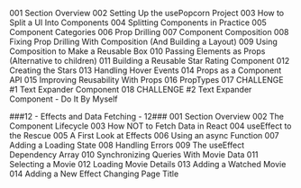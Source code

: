 001 Section Overview
002 Setting Up the usePopcorn Project
003 How to Split a UI Into Components
004 Splitting Components in Practice
005 Component Categories
006 Prop Drilling
007 Component Composition
008 Fixing Prop Drilling With Composition (And Building a Layout)
009 Using Composition to Make a Reusable Box
010 Passing Elements as Props (Alternative to children)
011 Building a Reusable Star Rating Component
012 Creating the Stars
013 Handling Hover Events
014 Props as a Component API
015 Improving Reusability With Props
016 PropTypes
017 CHALLENGE #1 Text Expander Component
018 CHALLENGE #2 Text Expander Component - Do It By Myself

###12 - Effects and Data Fetching - 12###
001 Section Overview
002 The Component Lifecycle
003 How NOT to Fetch Data in React
004 useEffect to the Rescue
005 A First Look at Effects
006 Using an async Function
007 Adding a Loading State
008 Handling Errors
009 The useEffect Dependency Array
010 Synchronizing Queries With Movie Data
011 Selecting a Movie
012 Loading Movie Details
013 Adding a Watched Movie
014 Adding a New Effect Changing Page Title